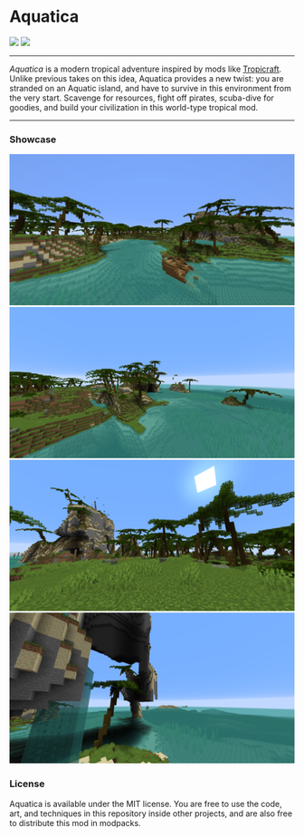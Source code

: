 # Aquatica


![](https://img.shields.io/github/issues/Draylar/aquatica?style=for-the-badge)
![](https://img.shields.io/github/license/Draylar/aquatica?style=for-the-badge)

---

*Aquatica* is a modern tropical adventure inspired by mods like [Tropicraft](https://www.curseforge.com/minecraft/mc-mods/tropicraft). 
Unlike previous takes on this idea, Aquatica provides a new twist: you are stranded on an Aquatic
island, and have to survive in this environment from the very start. Scavenge for resources, fight off pirates,
scuba-dive for goodies, and build your civilization in this world-type tropical mod.

---

### Showcase

![](resources/ship_and_shore.png)
![](resources/overview.png)
![](resources/tropical_jungle.png)
![](resources/waterfall.png)

### License

Aquatica is available under the MIT license. 
You are free to use the code, art, and techniques in this repository inside other projects,
and are also free to distribute this mod in modpacks.